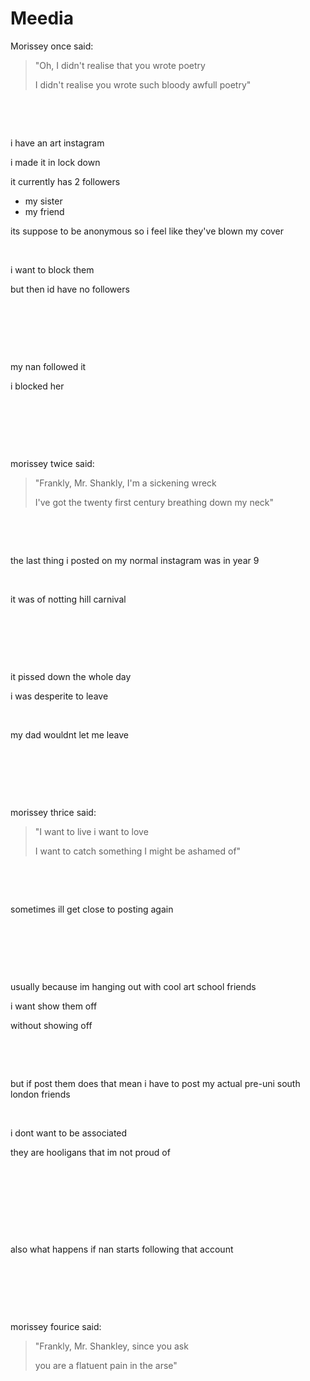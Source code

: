 # Meedia
Morissey once said:

>"Oh, I didn't realise that you wrote poetry
>
>I didn't realise you wrote such bloody awfull poetry"

<p>&nbsp;</p>
<p>&nbsp;</p>

i have an art instagram

i made it in lock down

it currently has 2 followers

* my sister
* my friend

its suppose to be anonymous so i feel like they've blown my cover

<p>&nbsp;</p>

i want to block them

but then id have no followers

<p>&nbsp;</p>
 <p>&nbsp;</p>
 <p>&nbsp;</p>
   

my nan followed it

i blocked her

<p>&nbsp;</p>
<p>&nbsp;</p>
<p>&nbsp;</p>

morissey twice said:

>"Frankly, Mr. Shankly, I'm a sickening wreck
>
>I've got the twenty first century breathing down my neck"

<p>&nbsp;</p>
<p>&nbsp;</p>

the last thing i posted on my normal instagram was in year 9

<p>&nbsp;</p>

it was of notting hill carnival

<p>&nbsp;</p>
<p>&nbsp;</p>
<p>&nbsp;</p>

it pissed down the whole day

i was desperite to leave

<p>&nbsp;</p>

my dad wouldnt let me leave

<p>&nbsp;</p>
<p>&nbsp;</p>
<p>&nbsp;</p>

morissey thrice said:
>"I want to live i want to love
>
>I want to catch something I might be ashamed of"

<p>&nbsp;</p>
<p>&nbsp;</p>

sometimes ill get close to posting again

<p>&nbsp;</p>
<p>&nbsp;</p>
<p>&nbsp;</p>

usually because im hanging out with cool art school friends

i want show them off

without showing off

<p>&nbsp;</p>
<p>&nbsp;</p>

but if post them does that mean i have to post my actual pre-uni south london friends

<p>&nbsp;</p>

i dont want to be associated

they are hooligans that im not proud of

<p>&nbsp;</p>
<p>&nbsp;</p>
<p>&nbsp;</p>
<p>&nbsp;</p>

also what happens if nan starts following that account

<p>&nbsp;</p>
<p>&nbsp;</p>
<p>&nbsp;</p>

morissey fourice said:

>"Frankly, Mr. Shankley, since you ask
>
>you are a flatuent pain in the arse"
